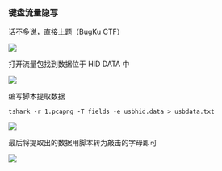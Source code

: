 ### 键盘流量隐写

话不多说，直接上题（BugKu CTF）

![](https://pic1.imgdb.cn/item/6780b36ad0e0a243d4f2f1b2.jpg)

打开流量包找到数据位于 HID DATA 中

![](https://pic1.imgdb.cn/item/6780b37bd0e0a243d4f2f1b8.jpg)

编写脚本提取数据

```shell
tshark -r 1.pcapng -T fields -e usbhid.data > usbdata.txt
```

![](https://pic1.imgdb.cn/item/6780b3a5d0e0a243d4f2f1c4.jpg)

最后将提取出的数据用脚本转为敲击的字母即可

![](https://pic1.imgdb.cn/item/6780b3b0d0e0a243d4f2f1c8.jpg)